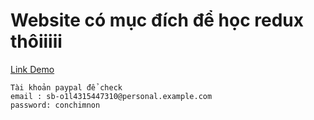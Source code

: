 # Website có mục đích để học redux thôiiiii

[Link Demo](https://shopthda.herokuapp.com/)

```
Tài khoản paypal để check
email : sb-o1l4315447310@personal.example.com
password: conchimnon
```
